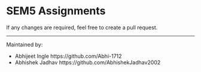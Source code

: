 # SEM5 Assignments
 If any changes are required, feel free to create a pull request.
<hr/>

<p>Maintained by:
<ul>
    <li>Abhijeet Ingle https://github.com/Abhi-1712</li>
    <li>Abhishek Jadhav https://github.com/AbhishekJadhav2002 </li>
<ul>
</p>

